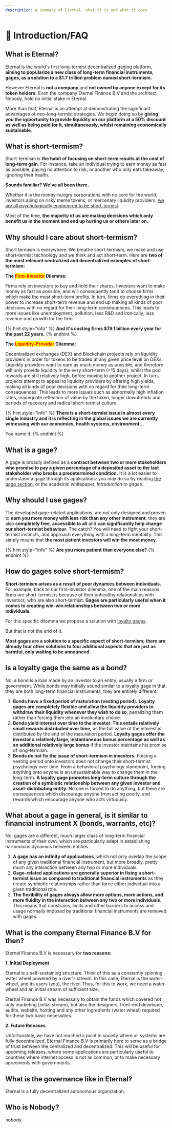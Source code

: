 ```yaml
---
description: A summary of Eternal, what it is and what it does
---
```


# 📔 Introduction/FAQ

## What is Eternal?

Eternal is the world's first long-termist decentralized gaging platform, **aiming to popularize a new class of long-term financial instruments, gages, as a solution to a $1.7 trillion problem named short-termism.**

However Eternal is **not a company** and **not owned by anyone except for its token holders.** Even the company Eternal Finance B.V and the architect Nobody, hold no initial stake in Eternal.

More than that, Eternal is an attempt at demonstrating the significant advantages of neo-long-termist strategies. We begin doing so by **giving you the opportunity to provide liquidity on our platform at a 50% discount as well as being paid for it, simultaneously, whilst remaining economically sustainable**.&#x20;

## What is short-termism?

Short-termism is **the habit of focusing on short-term results at the cost of long-term gain**. For instance, take an individual trying to earn money as fast as possible, paying no attention to risk, or another who only eats takeaway, ignoring their health.&#x20;

**Sounds familiar? We've all been there.**&#x20;

Whether it is the money-hungry corporations with no care for the world, investors aping on risky meme tokens, or mercenary liquidity providers, [we are all psychologically engineered to be short-termist](https://www.aeaweb.org/articles?id=10.1257/aer.89.1.103).

Most of the time, **the majority of us are making decisions which only benefit us in the moment and end up hurting us or others later on.**

## **Why should I care about short-termism?**

Short termism is everywhere. We breathe short-termism, we make and use short-termist technology and we think and act short-term. Here are **two of the most relevant centralized and decentralized examples of short-termism:**

**The **<mark style="color:red;">**Firm-Investor**</mark>** Dilemma:**

Firms rely on investors to buy and hold their shares. Investors want to make money as fast as possible, and will consequently tend to choose firms which make the most short-term profits. In turn, firms do everything in their power to increase short-term revenue and end up making all kinds of poor decisions with no regard for their long-term consequences. This leads to more issues like unemployment, pollution, less R\&D and ironically, less revenue and growth for the firm.

{% hint style="info" %}
**And it's costing firms $79.1 billion every year for the past 22 years.**
{% endhint %}

**The **<mark style="color:red;">**Liquidity-Provider**</mark>** Dilemma:**

Decentralized exchanges (DEX) and Blockchain projects rely on liquidity providers in order for tokens to be traded at any given price level on DEXs. Liquidity providers want to earn as much money as possible, and therefore will only provide liquidity in the very short-term (<15 days), whilst the pool rewards are still relatively high, before moving to another project. In turn, projects attempt to appeal to liquidity providers by offering high yields, making all kinds of poor decisions with no regard for their long-term consequences. This leads to more issues such as abnormally high inflation rates, inadequate reflection of value by the token, longer downtrends and periods of recovery and radical short-termist culture.

{% hint style="info" %}
**There is a short-termist issue in almost every single industry and it is reflecting in the global issues we are currently witnessing with our economies, health systems, environment...**

You name it.
{% endhint %}

## What is a gage?

A gage is broadly defined as a **contract between two or more stakeholders who promise to pay a given percentage of a deposited asset to the last stakeholder who breaks a predetermined condition.** It is a lot easier to understand a gage through its applications: you may do so by reading [the gage section](products-services/gages/), or the academic whitepaper, _Introduction to gages_.

## Why should I use gages?

The developed gage-related applications, are not only designed and proven to **earn you more money with less risk than any other instrument**, they are also **completely free**, **accessible to all** and **can significantly help change our short-termist behaviour**. The catch? You will need to fight your short-termist instincts, and approach everything with a long-term mentality. This simply means that **the most patient investors will win the most money**.

{% hint style="info" %}
**Are you more patient than everyone else?**
{% endhint %}

## How do gages solve short-termism?

**Short-termism arises as a result of poor dynamics between individuals.** For example, back to our firm-investor dilemma, one of the main reasons firms are short-termist is because of their unhealthy relationships with investors, who are also short-termist. **Gages are particularly useful when it comes to creating win-win relationships between two or more individuals.**

For this specific dilemma we propose a solution with [loyalty gages](products-services/gages/loyalty-gage.md).

But that is not the end of it.

**Most gages are a solution to a specific aspect of short-termism; there are already four other solutions to four additional aspects that are just as harmful, only waiting to be announced.**

## Is a loyalty gage the same as a bond?

No, a bond is a loan made by an investor to an entity, usually a firm or government. While bonds may initially sound similar to a loyalty gage in that they are both long-term financial instruments, they are entirely different.&#x20;

1. **Bonds have a fixed period of maturation (vesting period).** **Loyalty gages are completely flexible** **and allow the liquidity providers to withdraw their liquidity whenever they  wish to do so**, penalizing them rather than forcing them into an involuntary choice.
2. **Bonds yield interest over time to the investor. This entails relatively small rewards distributed over time,** as the full value of the interest is distributed by the end of the maturation period.  **Loyalty gages offer the investor a relatively large, instantaneous bonus percentage** **as well as an additional relatively large bonus** if the investor maintains his promise of long-termism.
3. **Bonds do not fix the issue of short-termism in investors.** Forcing a vesting period onto investors does not change their short-termist psychology over time. From a behavioral psychology standpoint, forcing anything onto anyone is an unsustainable way to change them in the long-term. **A loyalty gage promotes long-term culture through the creation of a symbiotic relationship between any given investor and  asset-distributing entity.** No one is forced to do anything, but there are consequences which discourage anyone from acting poorly, and rewards which encourage anyone who acts virtuously.

## What about a gage in general, is it similar to financial instrument X (bonds, warrants, etc)?

No, gages are a different,  much larger class of long-term financial instruments of their own, which are particularly adept in establishing harmonious dynamics between entities.

1. **A gage has an infinity of applications**, which not only overlap the scope of any given traditional financial instrument, but more broadly, pretty much any interaction between any two or more individuals. &#x20;
2. **Gage-related applications are generally superior in fixing a short-termist issue as compared to traditional financial instruments** as they create symbiotic relationships rather than force either individual into a given traditional role.&#x20;
3. **The flexibility of gages always allow more options, more actions, and more fluidity in the interaction between any two or more individuals.** This means that constrains, limits and other barriers to access and usage normally imposed by traditional financial instruments are removed with gages.

## What is the company Eternal Finance B.V for then?

Eternal Finance B.V is necessary for **two reasons:**

**1. Initial Deployment**

Eternal is a self-sustaining structure. Think of this as a constantly spinning water wheel powered by a river's stream. In this case, Eternal is the water-wheel, and its users (you), the river. Thus, for this to work, we need a water-wheel and an initial stream of sufficient size.

Eternal Finance B.V was necessary to obtain the funds which covered not only marketing (initial stream), but also the designers, front-end developer, audits, website, hosting and any other ingredients (water wheel) required for these two basic necessities.

**2. Future Releases**

Unfortunately, we have not reached a point in society where all systems are fully decentralized. Eternal Finance B.V is primarily here to serve as a bridge of trust between the centralized and decentralized. This will be useful for upcoming releases, where some applications are particularly useful to countries where internet access is not as common, or to make necessary agreements with governments.

## What is the governance like in Eternal?

Eternal is a fully decentralized autonomous organization.

## Who is Nobody?

nobody.
